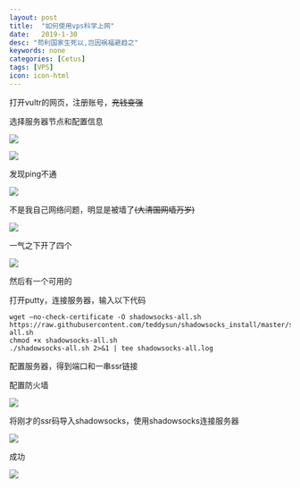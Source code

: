 ```yaml
---
layout: post
title:  "如何使用vps科学上网"
date:   2019-1-30
desc: "苟利国家生死以,岂因祸福避趋之"
keywords: none
categories: [Cetus]
tags: [VPS]
icon: icon-html
---
```


打开vultr的网页，注册账号，~~充钱变强~~

选择服务器节点和配置信息

![](https://i.loli.net/2019/01/30/5c51c1ad8cd1b.png)

![](https://i.loli.net/2019/01/30/5c51c1ad8cd1b.png)

发现ping不通

![](https://i.loli.net/2019/01/30/5c51c1e63db86.png)

不是我自己网络问题，明显是被墙了~~(大清国网墙万岁)~~

![](https://i.loli.net/2019/01/30/5c51c1e660b0b.png)

一气之下开了四个

![](https://i.loli.net/2019/01/30/5c51c1e6584f1.jpg)

然后有一个可用的

打开putty，连接服务器，输入以下代码

```shell
wget —no-check-certificate -O shadowsocks-all.sh https://raw.githubusercontent.com/teddysun/shadowsocks_install/master/shadowsocks-all.sh
chmod +x shadowsocks-all.sh
./shadowsocks-all.sh 2>&1 | tee shadowsocks-all.log
```

配置服务器，得到端口和一串ssr链接

配置防火墙

![](https://i.loli.net/2019/01/30/5c51c1e63c1ab.jpg)

将刚才的ssr码导入shadowsocks，使用shadowsocks连接服务器

![](https://i.loli.net/2019/01/30/5c51c1e6418bf.jpg)

成功

![](https://i.loli.net/2019/01/30/5c51c1e64350a.jpg)